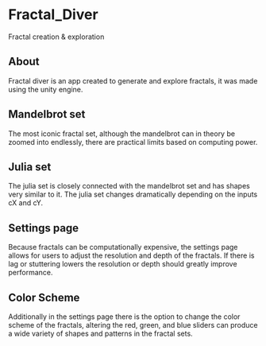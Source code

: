 # Fractal_Diver
Fractal creation &amp; exploration

<h2>About </h2>
Fractal diver is an app created to generate and explore fractals, it was made using the unity engine.

<h2>Mandelbrot set</h2> 
The most iconic fractal set, although the mandelbrot can in theory be zoomed into endlessly, there are practical limits based on computing power.

<h2>Julia set</h2>
The julia set is closely connected with the mandelbrot set and has shapes very similar to it. 
The julia set changes dramatically depending on the inputs cX and cY.

<h2>Settings page</h2> 
Because fractals can be computationally expensive, the settings page allows for users to adjust the resolution and depth of the fractals. If there is lag or stuttering lowers the resolution or depth should greatly improve performance.

<h2>Color Scheme</h2>
Additionally in the settings page there is the option to change the color scheme of the fractals,
altering the red, green, and blue sliders can produce a wide variety of shapes and patterns in the fractal sets.
